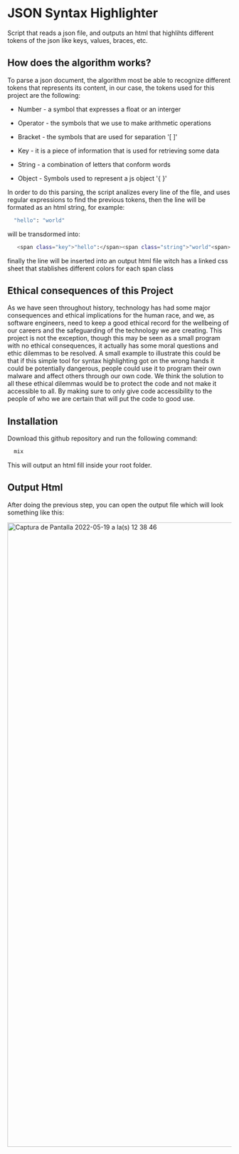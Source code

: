 
# JSON Syntax Highlighter

Script that reads a json file, and outputs an html that highlihts different tokens of the json 
like keys, values, braces, etc.

## How does the algorithm works?

To parse a json document, the algorithm most be able to recognize different tokens that represents its content, in our case,
the tokens used for this project are the following:

- Number - a symbol that expresses a float or an interger

- Operator - the symbols that we use to make arithmetic operations

- Bracket - the symbols that are used for separation '[ ]'

- Key - it is a piece of information that is used for retrieving some data

- String - a combination of letters that conform words

- Object -  Symbols used to represent a js object '{ }'

In order to do this parsing, the script analizes every line of the file, and uses regular expressions to find the previous tokens, then the line will be formated as an html string, for example:

```bash
  "hello": "world"
```
will be transdormed into:

```bash
   <span class="key">"hello":</span><span class="string">"world"<span>
```

finally the line will be inserted into an output html file witch has a linked css sheet that stablishes different colors for each span class

## Ethical consequences of this Project

As we have seen throughout history, technology has had some major consequences and ethical implications for the human race, and we, as software engineers, need to keep a good ethical record for the wellbeing of our careers and the
safeguarding of the technology we are creating.
This project is not the exception, though this may be seen as a small program with no ethical consequences, it actually has some moral questions and ethic dilemmas to be resolved.
A small example to illustrate this could be that if this simple tool for syntax highlighting got on the wrong hands it could be potentially dangerous, people could use it to program their own malware and affect others through our own code. We think the solution to all these ethical dilemmas would be to protect the code and not make it accessible to all. By making sure to only give code accessibility to the people of who we are certain that will put the code to good use.


## Installation

Download this github repository and run the
following command:

```bash
  mix
```

This will output an html fill inside your root folder.


    
## Output Html

After doing the previous step, you can open the output file
which will look something like this:

<img width="1400" alt="Captura de Pantalla 2022-05-19 a la(s) 12 38 46" src="https://user-images.githubusercontent.com/57450093/169363163-edac3b4b-ad44-4bed-bcc7-864aef15a589.png">
